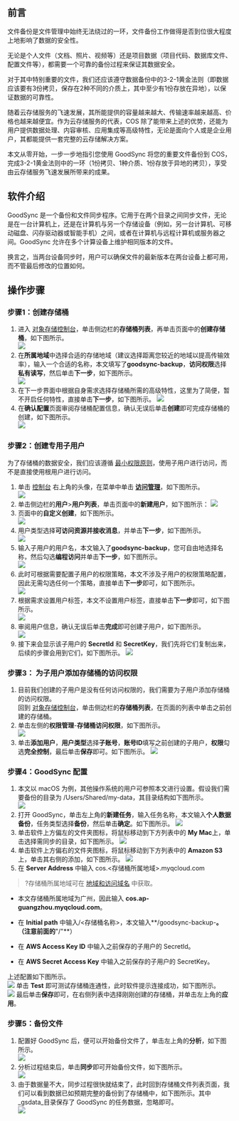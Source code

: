 ## 前言
文件备份是文件管理中始终无法绕过的一环，文件备份工作做得是否到位很大程度上地影响了数据的安全性。

无论是个人文件（文档、照片、视频等）还是项目数据（项目代码、数据库文件、配置文件等），都需要一个可靠的备份过程来保证其数据安全。

对于其中特别重要的文件，我们还应该遵守数据备份中的3-2-1黄金法则（即数据应该要有3份拷贝，保存在2种不同的介质上，其中至少有1份存放在异地），以保证数据的可靠性。  

随着云存储服务的飞速发展，其所能提供的容量越来越大、传输速率越来越高、价格也越来越便宜。作为云存储服务的代表，COS 除了能带来上述的优势，还能为用户提供数据处理、内容审核、应用集成等高级特性，无论是面向个人或是企业用户，其都能提供一套完整的云存储解决方案。  

本文从零开始，一步一步地指引您使用 GoodSync 将您的重要文件备份到 COS，完成3-2-1黄金法则中的一环（1份拷贝、1种介质、1份存放于异地的拷贝），享受由云存储服务飞速发展所带来的成果。  

## 软件介绍
GoodSync 是一个备份和文件同步程序。它用于在两个目录之间同步文件，无论是在一台计算机上，还是在计算机与另一个存储设备（例如，另一台计算机、可移动磁盘、闪存驱动器或智能手机）之间，或者在计算机与远程计算机或服务器之间。GoodSync 允许在多个计算设备上维护相同版本的文件。

换言之，当两台设备同步时，用户可以确保文件的最新版本在两台设备上都可用，而不管最后修改的位置如何。  

## 操作步骤 
### 步骤1：创建存储桶
1. 进入 [对象存储控制台](https://console.cloud.tencent.com/cos5)，单击侧边栏的**存储桶列表**，再单击页面中的**创建存储桶**，如下图所示。  
![](https://qcloudimg.tencent-cloud.cn/raw/d4ffa6ff099c6303205528680ca60aa6.png)
2. 在**所属地域**中选择合适的存储地域（建议选择距离您较近的地域以提高传输效率），输入一个合适的名称，本文填写了**goodsync-backup**，**访问权限**选择**私有读写**，然后单击**下一步**，如下图所示。  
![](https://qcloudimg.tencent-cloud.cn/raw/b4d3a5ce7a9d697c7d0e82b124062a74.png)
3. 在下一步界面中根据自身需求选择存储桶所需的高级特性，这里为了简便，暂不开启任何特性，直接单击**下一步**，如下图所示。
![](https://qcloudimg.tencent-cloud.cn/raw/f561db3bb9da146b5d644083256989d1.png)
4. 在**确认配置**页面审阅存储桶配置信息，确认无误后单击**创建**即可完成存储桶的创建，如下图所示。  
![](https://qcloudimg.tencent-cloud.cn/raw/5ecf186545003338f5e301e764d9507c.png)

### 步骤2：创建专用子用户
为了存储桶的数据安全，我们应该遵循 [最小权限原则](https://baike.baidu.com/item/%E6%9C%80%E5%B0%8F%E6%9D%83%E9%99%90%E5%8E%9F%E5%88%99)，使用子用户进行访问，而不是直接使用根用户进行访问。  

1. 单击 [控制台](https://console.cloud.tencent.com/cos5) 右上角的头像，在菜单中单击 **[访问管理](https://cloud.tencent.com/product/cam?from=10680)**，如下图所示。  
![](https://qcloudimg.tencent-cloud.cn/raw/09cc1ca7d0eb39519a985f94506b9bf6.png)
2. 单击侧边栏的**用户**>**用户列表**，单击页面中的**新建用户**，如下图所示：
![](https://qcloudimg.tencent-cloud.cn/raw/7d0c876ec389be783bd72debffbfacf0.png)
3. 页面中的**自定义创建**，如下图所示。  
![](https://qcloudimg.tencent-cloud.cn/raw/1a2cc6e9789256707fcb21b4f669957f.png)
4. 用户类型选择**可访问资源并接收消息**，并单击**下一步**，如下图所示。  
![](https://qcloudimg.tencent-cloud.cn/raw/3de21b83968466d405e95d3609758f1f.png)
5. 输入子用户的用户名，本文输入了**goodsync-backup**，您可自由地选择名称，然后勾选**编程访问**并单击**下一步**，如下图所示。  
![](https://qcloudimg.tencent-cloud.cn/raw/d2993fc0cb72257d1aff911ec40591ce.png)
6. 此时可根据需要配置子用户的权限策略，本文不涉及子用户的权限策略配置，因此无需勾选任何一个策略，直接单击**下一步**即可，如下图所示。  
![](https://qcloudimg.tencent-cloud.cn/raw/1bf3ff0f7730332df9d2d1410795ad7e.png)
7. 根据需求设置用户标签，本文不设置用户标签，直接单击**下一步**即可，如下图所示。  
![](https://qcloudimg.tencent-cloud.cn/raw/4f00bf119a95da279a451596891c01d9.png)
8. 审阅用户信息，确认无误后单击**完成**即可创建子用户，如下图所示。  
![](https://qcloudimg.tencent-cloud.cn/raw/1e26193791f824bba210a59dc451ca18.png)
9. 接下来会显示该子用户的 **SecretId** 和 **SecretKey**，我们先将它们复制出来，后续的步骤会用到它们，如下图所示。 
![](https://qcloudimg.tencent-cloud.cn/raw/729cd67a0fe04624dacb92ffcfd6e0b0.png)

### 步骤3： 为子用户添加存储桶的访问权限
1. 目前我们创建的子用户是没有任何访问权限的，我们需要为子用户添加存储桶的访问权限。  
回到 [对象存储控制台](https://console.cloud.tencent.com/cos)，单击侧边栏的**存储桶列表**，在页面的列表中单击之前创建的存储桶。  
2. 单击左侧的**权限管理**-**存储桶访问权限**，如下图所示。  
![](https://qcloudimg.tencent-cloud.cn/raw/cba659269d325ad26794691fd9a848d7.png)
3. 单击**添加用户**，**用户类型**选择**子账号**，**账号ID**填写之前创建的子用户，**权限**勾选**完全控制**，最后单击**保存**即可。如下图所示。
![](https://qcloudimg.tencent-cloud.cn/raw/d5229363ae463a2f3972f735f687b8ca.png)

### 步骤4：GoodSync 配置
1. 本文以 macOS 为例，其他操作系统的用户可参照本文进行设置。假设我们需要备份的目录为 /Users/Shared/my-data，其目录结构如下图所示。  
![](https://qcloudimg.tencent-cloud.cn/raw/6b92778a13a370a53c44d72182ed7576.png)
2. 打开 GoodSync，单击左上角的**新建任务**，输入任务名称，本文输入**个人数据备份**，任务类型选择**备份**，然后单击**确定**。如下图所示。 
![](https://qcloudimg.tencent-cloud.cn/raw/85df1781f7f41d3d085320766229db78.png)
3. 单击软件上方偏左的文件夹图标，将鼠标移动到下方列表中的 **My Mac**上，单击选择需同步的目录，如下图所示。
![](https://qcloudimg.tencent-cloud.cn/raw/720a877d3b5b5b51d837afd9760bc0d9.png)
4. 单击软件上方偏右的文件夹图标，将鼠标移动到下方列表中的 **Amazon S3**上，单击其右侧的添加，如下图所示。
![](https://qcloudimg.tencent-cloud.cn/raw/59296360768a0043f9d31fbbff88cdd6.png)
5. 在 **Server Address** 中输入 cos.<存储桶所属地域>.myqcloud.com  

>?存储桶所属地域可在 [地域和访问域名](https://cloud.tencent.com/document/product/436/6224?from=10680) 中获取。

- 本文存储桶所属地域为广州，因此输入 **cos.ap-guangzhou.myqcloud.com**。

- 在 **Initial path** 中输入/<存储桶名称>，本文输入**/goodsync-backup-**。（注意前面的**"/"**）  

- 在 **AWS Access Key ID** 中输入之前保存的子用户的 SecretId。

- 在 **AWS Secret Access Key** 中输入之前保存的子用户的 SecretKey。

上述配置如下图所示。  
![](https://qcloudimg.tencent-cloud.cn/raw/6573aef43eed858afdd1f177c4aadd5e.png)
单击 **Test** 即可测试存储桶连通性，此时软件提示连接成功，如下图所示。  
![](https://qcloudimg.tencent-cloud.cn/raw/82ad9011595debbbfd27daab6f3ee6c6.png)
最后单击**保存**即可，在右侧列表中选择刚刚创建的存储桶，并单击左上角的**应用**。


### 步骤5：备份文件
1. 配置好 GoodSync 后，便可以开始备份文件了，单击左上角的**分析**，如下图所示。  
![](https://qcloudimg.tencent-cloud.cn/raw/24c1681c496a3ccbbefeecadbaaf89e5.png)
2. 分析过程结束后，单击**同步**即可开始备份文件，如下图所示。  
![](https://qcloudimg.tencent-cloud.cn/raw/41fab7a7111cebb67bf266e3122e76ce.png)
3. 由于数据量不大，同步过程很快就结束了，此时回到存储桶文件列表页面，我们可以看到数据已如预期完整的备份到了存储桶中，如下图所示。其中_gsdata_目录保存了 GoodSync 的任务数据，忽略即可。  
![](https://qcloudimg.tencent-cloud.cn/raw/8893f5715dd157f6ec62ef5c04c336b1.png)
